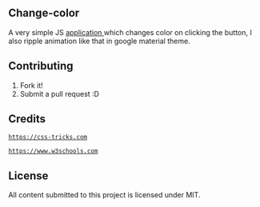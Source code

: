 ## Change-color
A very simple JS  <a href=https://rishgod.github.io/JS-projects/Change-color/index /> application </a> which changes color on clicking the button, I also ripple animation like that in google material theme.

## Contributing
1. Fork it!
2. Submit a pull request :D

## Credits
<a href=https://css-tricks.com />`https://css-tricks.com`</a>

<a href =https://www.w3schools.com/> `https://www.w3schools.com` </a>

## License
All content submitted to this project is licensed under MIT.
